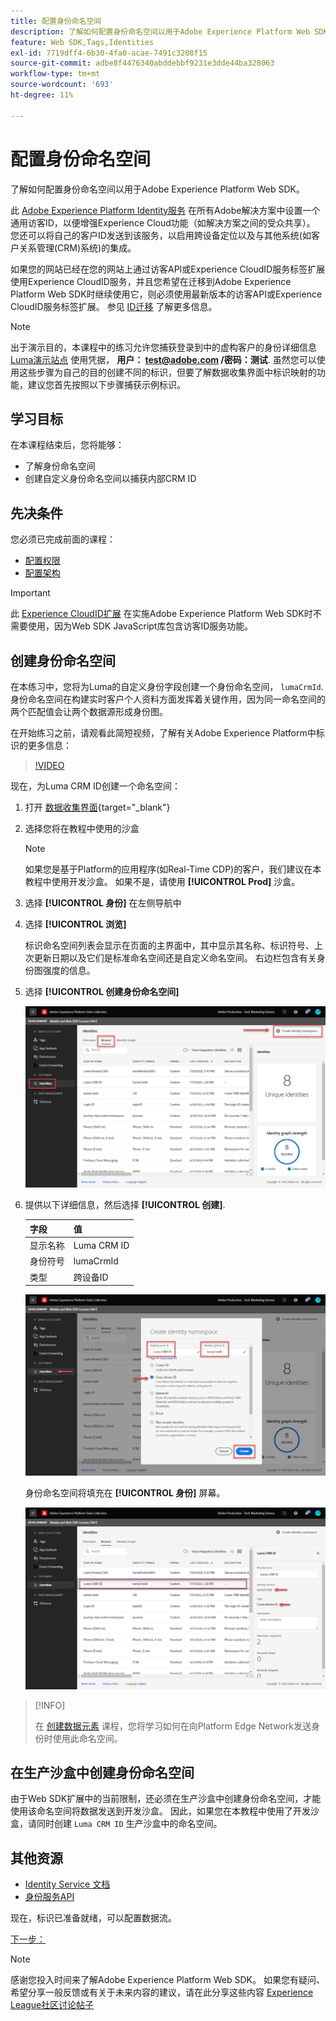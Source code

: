 ```yaml
---
title: 配置身份命名空间
description: 了解如何配置身份命名空间以用于Adobe Experience Platform Web SDK。 本课程是“使用Web SDK实施Adobe Experience Cloud”教程的一部分。
feature: Web SDK,Tags,Identities
exl-id: 7719dff4-6b30-4fa0-acae-7491c3208f15
source-git-commit: adbe8f4476340abddebbf9231e3dde44ba328063
workflow-type: tm+mt
source-wordcount: '693'
ht-degree: 11%

---
```


# 配置身份命名空间

了解如何配置身份命名空间以用于Adobe Experience Platform Web SDK。

此 [Adobe Experience Platform Identity服务](https://experienceleague.adobe.com/docs/id-service/using/home.html?lang=zh-Hans) 在所有Adobe解决方案中设置一个通用访客ID，以便增强Experience Cloud功能（如解决方案之间的受众共享）。 您还可以将自己的客户ID发送到该服务，以启用跨设备定位以及与其他系统(如客户关系管理(CRM)系统)的集成。

如果您的网站已经在您的网站上通过访客API或Experience CloudID服务标签扩展使用Experience CloudID服务，并且您希望在迁移到Adobe Experience Platform Web SDK时继续使用它，则必须使用最新版本的访客API或Experience CloudID服务标签扩展。 参见 [ID迁移](https://experienceleague.adobe.com/docs/experience-platform/edge/identity/overview.html?lang=en) 了解更多信息。

>[!NOTE]
>
> 出于演示目的，本课程中的练习允许您捕获登录到中的虚构客户的身份详细信息 [Luma演示站点](https://luma.enablementadobe.com/content/luma/us/en.html) 使用凭据， **用户： test@adobe.com /密码：测试**. 虽然您可以使用这些步骤为自己的目的创建不同的标识，但要了解数据收集界面中标识映射的功能，建议您首先按照以下步骤捕获示例标识。

## 学习目标

在本课程结束后，您将能够：

* 了解身份命名空间
* 创建自定义身份命名空间以捕获内部CRM ID


## 先决条件

您必须已完成前面的课程：

* [配置权限](configure-permissions.md)
* [配置架构](configure-schemas.md)

>[!IMPORTANT]
>
>此 [Experience CloudID扩展](https://exchange.adobe.com/experiencecloud.details.100160.adobe-experience-cloud-id-launch-extension.html) 在实施Adobe Experience Platform Web SDK时不需要使用，因为Web SDK JavaScript库包含访客ID服务功能。

## 创建身份命名空间

在本练习中，您将为Luma的自定义身份字段创建一个身份命名空间， `lumaCrmId`. 身份命名空间在构建实时客户个人资料方面发挥着关键作用，因为同一命名空间的两个匹配值会让两个数据源形成身份图。

在开始练习之前，请观看此简短视频，了解有关Adobe Experience Platform中标识的更多信息：
>[!VIDEO](https://video.tv.adobe.com/v/27841?quality=12&learn=on)

现在，为Luma CRM ID创建一个命名空间：

1. 打开 [数据收集界面](https://launch.adobe.com/){target="_blank"}
1. 选择您将在教程中使用的沙盒

   >[!NOTE]
   >
   >如果您是基于Platform的应用程序(如Real-Time CDP)的客户，我们建议在本教程中使用开发沙盒。 如果不是，请使用 **[!UICONTROL Prod]** 沙盒。

1. 选择 **[!UICONTROL 身份]** 在左侧导航中
1. 选择 **[!UICONTROL 浏览]**

   标识命名空间列表会显示在页面的主界面中，其中显示其名称、标识符号、上次更新日期以及它们是标准命名空间还是自定义命名空间。 右边栏包含有关身份图强度的信息。

1. 选择 **[!UICONTROL 创建身份命名空间]**

   ![查看身份](assets/configure-identities-screen.png)

1. 提供以下详细信息，然后选择 **[!UICONTROL 创建]**.

   | 字段 | 值 |
   |---------------|-----------|
   | 显示名称 | Luma CRM ID |
   | 身份符号 | lumaCrmId |
   | 类型 | 跨设备ID |


   ![创建命名空间](assets/identities-create-namespace.png)


   身份命名空间将填充在 **[!UICONTROL 身份]** 屏幕。

   ![创建命名空间](assets/configure-identities-namespace-lumaCrmId.png)


>[!INFO]
>
> 在 [创建数据元素](create-data-elements.md) 课程，您将学习如何在向Platform Edge Network发送身份时使用此命名空间。

## 在生产沙盒中创建身份命名空间

由于Web SDK扩展中的当前限制，还必须在生产沙盒中创建身份命名空间，才能使用该命名空间将数据发送到开发沙盒。 因此，如果您在本教程中使用了开发沙盒，请同时创建 `Luma CRM ID` 生产沙盒中的命名空间。

## 其他资源

* [Identity Service 文档](https://experienceleague.adobe.com/docs/experience-platform/identity/home.html?lang=zh-Hans)
* [身份服务API](https://www.adobe.io/experience-platform-apis/references/identity-service/)

现在，标识已准备就绪，可以配置数据流。

[下一步： ](configure-datastream.md)

>[!NOTE]
>
>感谢您投入时间来了解Adobe Experience Platform Web SDK。 如果您有疑问、希望分享一般反馈或有关于未来内容的建议，请在此分享这些内容 [Experience League社区讨论帖子](https://experienceleaguecommunities.adobe.com/t5/adobe-experience-platform-launch/tutorial-discussion-implement-adobe-experience-cloud-with-web/td-p/444996)
